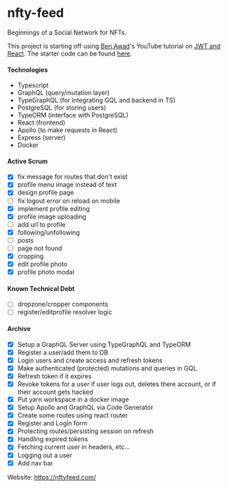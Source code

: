 # nfty-feed

Beginnings of a Social Network for NFTs.

This project is starting off using [Ben Awad](https://github.com/benawad)'s YouTube tutorial on [JWT and React](https://www.youtube.com/watch?v=25GS0MLT8JU&ab_channel=BenAwad). The starter code can be found [here](https://github.com/benawad/jwt-auth-example).

#### Technologies

- Typescript
- GraphQL (query/mutation layer)
- TypeGraphQL (for integrating GQL and backend in TS)
- PostgreSQL (for storing users)
- TypeORM (interface with PostgreSQL)
- React (frontend)
- Apollo (to make requests in React)
- Express (server)
- Docker

#### Active Scrum

- [x] fix message for routes that don't exist
- [x] profile menu image instead of text
- [x] design profile page
- [ ] fix logout error on reload on mobile
- [x] implement profile editing
- [x] profile image uploading
- [ ] add url to profile
- [x] following/unfollowing
- [ ] posts
- [ ] page not found
- [x] cropping
- [x] edit profile photo
- [x] profile photo modal

#### Known Technical Debt

- [ ] dropzone/cropper components
- [ ] register/editprofile resolver logic

#### Archive

- [x] Setup a GraphQL Server using TypeGraphQL and TypeORM
- [x] Register a user/add them to DB
- [x] Login users and create access and refresh tokens
- [x] Make authenticated (protected) mutations and queries in GQL
- [x] Refresh token if it expires
- [x] Revoke tokens for a user if user logs out, deletes there account, or if their account gets hacked
- [x] Put yarn workspace in a docker image
- [x] Setup Apollo and GraphQL via Code Generator
- [x] Create some routes using react router
- [x] Register and Login form
- [x] Protecting routes/persisting session on refresh
- [x] Handling expired tokens
- [x] Fetching current user in headers, etc...
- [x] Logging out a user
- [x] Add nav bar

Website: https://nftyfeed.com/
